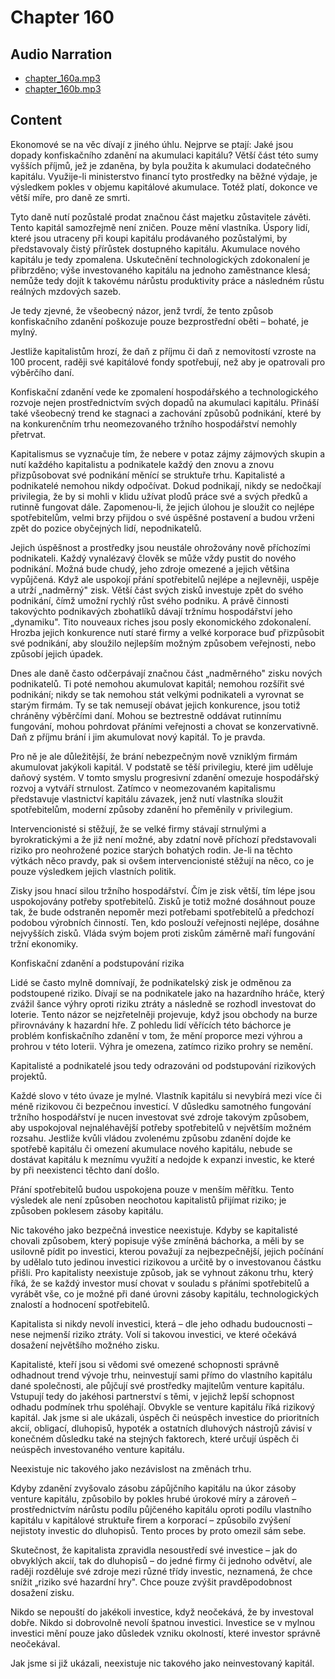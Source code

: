 # Chapter 160

## Audio Narration

- [chapter_160a.mp3](../5-audio-chunks-espeak/chapter_160a.mp3)
- [chapter_160b.mp3](../5-audio-chunks-espeak/chapter_160b.mp3)

## Content

<!-- Source: ESPEAK_AUDIO-chapter_160a-OPTIMIZED.md -->

Ekonomové se na věc dívají z jiného úhlu. Nejprve se ptají: Jaké jsou dopady konfiskačního zdanění na akumulaci kapitálu? Větší část této sumy vyšších příjmů, jež je zdaněna, by byla použita k akumulaci dodatečného kapitálu. Využije-li ministerstvo financí tyto prostředky na běžné výdaje, je výsledkem pokles v objemu kapitálové akumulace. Totéž platí, dokonce ve větší míře, pro daně ze smrti.

Tyto daně nutí pozůstalé prodat značnou část majetku zůstavitele závěti. Tento kapitál samozřejmě není zničen. Pouze mění vlastníka. Úspory lidí, které jsou utraceny při koupi kapitálu prodávaného pozůstalými, by představovaly čistý přírůstek dostupného kapitálu. Akumulace nového kapitálu je tedy zpomalena. Uskutečnění technologických zdokonalení je přibrzděno; výše investovaného kapitálu na jednoho zaměstnance klesá; nemůže tedy dojít k takovému nárůstu produktivity práce a následném růstu reálných mzdových sazeb.

Je tedy zjevné, že všeobecný názor, jenž tvrdí, že tento způsob konfiskačního zdanění poškozuje pouze bezprostřední oběti – bohaté, je mylný.

Jestliže kapitalistům hrozí, že daň z příjmu či daň z nemovitostí vzroste na 100 procent, raději své kapitálové fondy spotřebují, než aby je opatrovali pro výběrčího daní.

Konfiskační zdanění vede ke zpomalení hospodářského a technologického rozvoje nejen prostřednictvím svých dopadů na akumulaci kapitálu. Přináší také všeobecný trend ke stagnaci a zachování způsobů podnikání, které by na konkurenčním trhu neomezovaného tržního hospodářství nemohly přetrvat.

Kapitalismus se vyznačuje tím, že nebere v potaz zájmy zájmových skupin a nutí každého kapitalistu a podnikatele každý den znovu a znovu přizpůsobovat své podnikání měnící se struktuře trhu. Kapitalisté a podnikatelé nemohou nikdy odpočívat. Dokud podnikají, nikdy se nedočkají privilegia, že by si mohli v klidu užívat plodů práce své a svých předků a rutinně fungovat dále. Zapomenou-li, že jejich úlohou je sloužit co nejlépe spotřebitelům, velmi brzy přijdou o své úspěšné postavení a budou vrženi zpět do pozice obyčejných lidí, nepodnikatelů.

Jejich úspěšnost a prostředky jsou neustále ohrožovány nově příchozími podnikateli. Každý vynalézavý člověk se může vždy pustit do nového podnikání. Možná bude chudý, jeho zdroje omezené a jejich většina vypůjčená. Když ale uspokojí přání spotřebitelů nejlépe a nejlevněji, uspěje a utrží „nadměrný" zisk. Větší část svých zisků investuje zpět do svého podnikání, čímž umožní rychlý růst svého podniku. A právě činnosti takovýchto podnikavých zbohatlíků dávají tržnímu hospodářství jeho „dynamiku". Tito nouveaux riches jsou posly ekonomického zdokonalení. Hrozba jejich konkurence nutí staré firmy a velké korporace buď přizpůsobit své podnikání, aby sloužilo nejlepším možným způsobem veřejnosti, nebo způsobí jejich úpadek.

Dnes ale daně často odčerpávají značnou část „nadměrného" zisku nových podnikatelů. Ti poté nemohou akumulovat kapitál; nemohou rozšířit své podnikání; nikdy se tak nemohou stát velkými podnikateli a vyrovnat se starým firmám. Ty se tak nemusejí obávat jejich konkurence, jsou totiž chráněny výběrčími daní. Mohou se beztrestně oddávat rutinnímu fungování, mohou pohrdovat přáními veřejnosti a chovat se konzervativně. Daň z příjmu brání i jim akumulovat nový kapitál. To je pravda.

Pro ně je ale důležitější, že brání nebezpečným nově vzniklým firmám akumulovat jakýkoli kapitál. V podstatě se těší privilegiu, které jim uděluje daňový systém. V tomto smyslu progresivní zdanění omezuje hospodářský rozvoj a vytváří strnulost. Zatímco v neomezovaném kapitalismu představuje vlastnictví kapitálu závazek, jenž nutí vlastníka sloužit spotřebitelům, moderní způsoby zdanění ho přeměnily v privilegium.

Intervencionisté si stěžují, že se velké firmy stávají strnulými a byrokratickými a že již není možné, aby zdatní nově příchozí představovali riziko pro neohrožené pozice starých bohatých rodin. Je-li na těchto výtkách něco pravdy, pak si ovšem intervencionisté stěžují na něco, co je pouze výsledkem jejich vlastních politik.

Zisky jsou hnací silou tržního hospodářství. Čím je zisk větší, tím lépe jsou uspokojovány potřeby spotřebitelů. Zisků je totiž možné dosáhnout pouze tak, že bude odstraněn nepoměr mezi potřebami spotřebitelů a předchozí podobou výrobních činností. Ten, kdo poslouží veřejnosti nejlépe, dosáhne nejvyšších zisků. Vláda svým bojem proti ziskům záměrně maří fungování tržní ekonomiky.

<!-- Source: ESPEAK_AUDIO-chapter_160b-OPTIMIZED.md -->

Konfiskační zdanění a podstupování rizika

Lidé se často mylně domnívají, že podnikatelský zisk je odměnou za podstoupené riziko. Dívají se na podnikatele jako na hazardního hráče, který zvážil šance výhry oproti riziku ztráty a následně se rozhodl investovat do loterie. Tento názor se nejzřetelněji projevuje, když jsou obchody na burze přirovnávány k hazardní hře. Z pohledu lidí věřících této báchorce je problém konfiskačního zdanění v tom, že mění proporce mezi výhrou a prohrou v této loterii. Výhra je omezena, zatímco riziko prohry se nemění.

Kapitalisté a podnikatelé jsou tedy odrazováni od podstupování rizikových projektů.

Každé slovo v této úvaze je mylné. Vlastník kapitálu si nevybírá mezi více či méně rizikovou či bezpečnou investicí. V důsledku samotného fungování tržního hospodářství je nucen investovat své zdroje takovým způsobem, aby uspokojoval nejnaléhavější potřeby spotřebitelů v největším možném rozsahu. Jestliže kvůli vládou zvolenému způsobu zdanění dojde ke spotřebě kapitálu či omezení akumulace nového kapitálu, nebude se dostávat kapitálu k meznímu využití a nedojde k expanzi investic, ke které by při neexistenci těchto daní došlo.

Přání spotřebitelů budou uspokojena pouze v menším měřítku. Tento výsledek ale není způsoben neochotou kapitalistů přijímat riziko; je způsoben poklesem zásoby kapitálu.

Nic takového jako bezpečná investice neexistuje. Kdyby se kapitalisté chovali způsobem, který popisuje výše zmíněná báchorka, a měli by se usilovně pídit po investici, kterou považují za nejbezpečnější, jejich počínání by udělalo tuto jedinou investici rizikovou a určitě by o investovanou částku přišli. Pro kapitalisty neexistuje způsob, jak se vyhnout zákonu trhu, který říká, že se každý investor musí chovat v souladu s přáními spotřebitelů a vyrábět vše, co je možné při dané úrovni zásoby kapitálu, technologických znalostí a hodnocení spotřebitelů.

Kapitalista si nikdy nevolí investici, která – dle jeho odhadu budoucnosti – nese nejmenší riziko ztráty. Volí si takovou investici, ve které očekává dosažení největšího možného zisku.

Kapitalisté, kteří jsou si vědomi své omezené schopnosti správně odhadnout trend vývoje trhu, neinvestují sami přímo do vlastního kapitálu dané společnosti, ale půjčují své prostředky majitelům venture kapitálu. Vstupují tedy do jakéhosi partnerství s těmi, v jejichž lepší schopnost odhadu podmínek trhu spoléhají. Obvykle se venture kapitálu říká rizikový kapitál. Jak jsme si ale ukázali, úspěch či neúspěch investice do prioritních akcií, obligací, dluhopisů, hypoték a ostatních dluhových nástrojů závisí v konečném důsledku také na stejných faktorech, které určují úspěch či neúspěch investovaného venture kapitálu.

Neexistuje nic takového jako nezávislost na změnách trhu.

Kdyby zdanění zvyšovalo zásobu zápůjčního kapitálu na úkor zásoby venture kapitálu, způsobilo by pokles hrubé úrokové míry a zároveň – prostřednictvím nárůstu podílu půjčeného kapitálu oproti podílu vlastního kapitálu v kapitálové struktuře firem a korporací – způsobilo zvýšení nejistoty investic do dluhopisů. Tento proces by proto omezil sám sebe.

Skutečnost, že kapitalista zpravidla nesoustředí své investice – jak do obvyklých akcií, tak do dluhopisů – do jedné firmy či jednoho odvětví, ale raději rozděluje své zdroje mezi různé třídy investic, neznamená, že chce snížit „riziko své hazardní hry". Chce pouze zvýšit pravděpodobnost dosažení zisku.

Nikdo se nepouští do jakékoli investice, když neočekává, že by investoval dobře. Nikdo si dobrovolně nevolí špatnou investici. Investice se v mylnou investici mění pouze jako důsledek vzniku okolností, které investor správně neočekával.

Jak jsme si již ukázali, neexistuje nic takového jako neinvestovaný kapitál.

